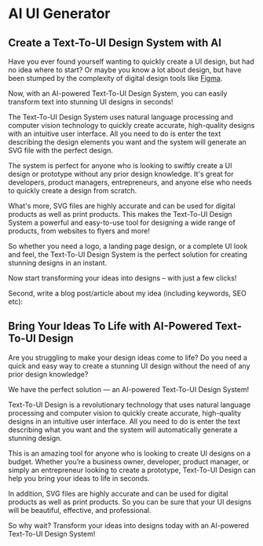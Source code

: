 # AI UI Generator

## Create a Text-To-UI Design System with AI 

Have you ever found yourself wanting to quickly create a UI design, but had no idea where to start? Or maybe you know a lot about design, but have been stumped by the complexity of digital design tools like [Figma](https://www.figma.com/). 

Now, with an AI-powered Text-To-UI Design System, you can easily transform text into stunning UI designs in seconds!

The Text-To-UI Design System uses natural language processing and computer vision technology to quickly create accurate, high-quality designs with an intuitive user interface. All you need to do is enter the text describing the design elements you want and the system will generate an SVG file with the perfect design.

The system is perfect for anyone who is looking to swiftly create a UI design or prototype without any prior design knowledge. It's great for developers, product managers, entrepreneurs, and anyone else who needs to quickly create a design from scratch. 

What's more, SVG files are highly accurate and can be used for digital products as well as print products. This makes the Text-To-UI Design System a powerful and easy-to-use tool for designing a wide range of products, from websites to flyers and more!

So whether you need a logo, a landing page design, or a complete UI look and feel, the Text-To-UI Design System is the perfect solution for creating stunning designs in an instant. 

Now start transforming your ideas into designs – with just a few clicks!

Second, write a blog post/article about my idea (including keywords, SEO etc):

## Bring Your Ideas To Life with AI-Powered Text-To-UI Design 

Are you struggling to make your design ideas come to life? Do you need a quick and easy way to create a stunning UI design without the need of any prior design knowledge? 

We have the perfect solution — an AI-powered Text-To-UI Design System! 

Text-To-UI Design is a revolutionary technology that uses natural language processing and computer vision to quickly create accurate, high-quality designs in an intuitive user interface. All you need to do is enter the text describing what you want and the system will automatically generate a stunning design. 

This is an amazing tool for anyone who is looking to create UI designs on a budget. Whether you’re a business owner, developer, product manager, or simply an entrepreneur looking to create a prototype, Text-To-UI Design can help you bring your ideas to life in seconds.

In addition, SVG files are highly accurate and can be used for digital products as well as print products. So you can be sure that your UI designs will be beautiful, effective, and professional. 

So why wait? Transform your ideas into designs today with an AI-powered Text-To-UI Design System!